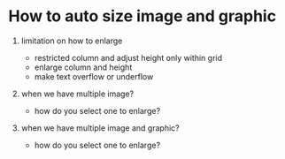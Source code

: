 # How to auto size image and graphic

1. limitation on how to enlarge
    - restricted column and adjust height only within grid
    - enlarge column and height
    - make text overflow or underflow 

2. when we have multiple image?
    - how do you select one to enlarge?

3. when we have multiple image and graphic?
    - how do you select one to enlarge?